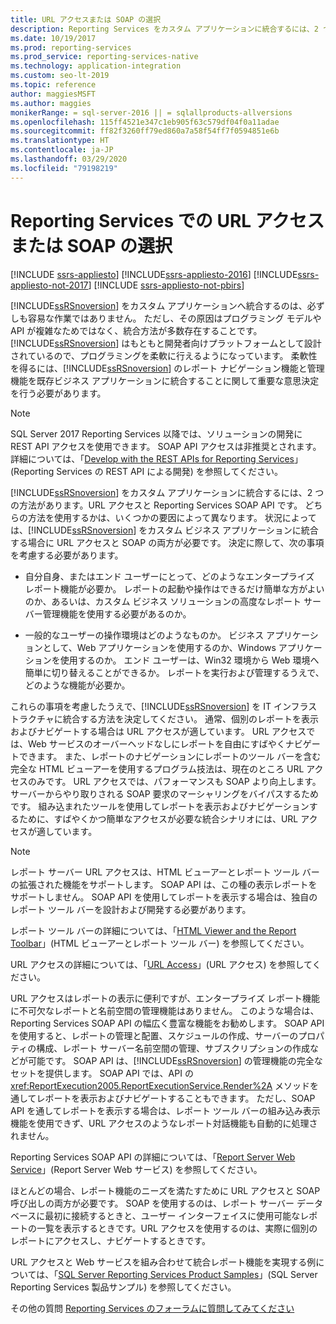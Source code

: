 ```yaml
---
title: URL アクセスまたは SOAP の選択
description: Reporting Services をカスタム アプリケーションに統合するには、2 つの方法があります。URL アクセスと Reporting Services SOAP API です。 これらをどのように選択するかについて説明します。
ms.date: 10/19/2017
ms.prod: reporting-services
ms.prod_service: reporting-services-native
ms.technology: application-integration
ms.custom: seo-lt-2019
ms.topic: reference
author: maggiesMSFT
ms.author: maggies
monikerRange: = sql-server-2016 || = sqlallproducts-allversions
ms.openlocfilehash: 115ff4521e347c1eb905f63c579df04f0a11adae
ms.sourcegitcommit: ff82f3260ff79ed860a7a58f54ff7f0594851e6b
ms.translationtype: HT
ms.contentlocale: ja-JP
ms.lasthandoff: 03/29/2020
ms.locfileid: "79198219"
---
```

# <a name="choose-between-url-access-and-soap-in-reporting-services"></a>Reporting Services での URL アクセスまたは SOAP の選択

[!INCLUDE [ssrs-appliesto](../../includes/ssrs-appliesto.md)] [!INCLUDE[ssrs-appliesto-2016](../../includes/ssrs-appliesto-2016.md)] [!INCLUDE[ssrs-appliesto-not-2017](../../includes/ssrs-appliesto-not-2017.md)] [!INCLUDE [ssrs-appliesto-not-pbirs](../../includes/ssrs-appliesto-not-pbirs.md)]

[!INCLUDE[ssRSnoversion](../../includes/ssrsnoversion-md.md)] をカスタム アプリケーションへ統合するのは、必ずしも容易な作業ではありません。 ただし、その原因はプログラミング モデルや API が複雑なためではなく、統合方法が多数存在することです。 [!INCLUDE[ssRSnoversion](../../includes/ssrsnoversion-md.md)] はもともと開発者向けプラットフォームとして設計されているので、プログラミングを柔軟に行えるようになっています。 柔軟性を得るには、[!INCLUDE[ssRSnoversion](../../includes/ssrsnoversion-md.md)] のレポート ナビゲーション機能と管理機能を既存ビジネス アプリケーションに統合することに関して重要な意思決定を行う必要があります。

> [!NOTE]
> SQL Server 2017 Reporting Services 以降では、ソリューションの開発に REST API アクセスを使用できます。 SOAP API アクセスは非推奨とされます。 詳細については、「[Develop with the REST APIs for Reporting Services](../developer/rest-api.md)」 (Reporting Services の REST API による開発) を参照してください。
  
 [!INCLUDE[ssRSnoversion](../../includes/ssrsnoversion-md.md)] をカスタム アプリケーションに統合するには、2 つの方法があります。URL アクセスと Reporting Services SOAP API です。 どちらの方法を使用するかは、いくつかの要因によって異なります。 状況によっては、[!INCLUDE[ssRSnoversion](../../includes/ssrsnoversion-md.md)] をカスタム ビジネス アプリケーションに統合する場合に URL アクセスと SOAP の両方が必要です。 決定に際して、次の事項を考慮する必要があります。  
  
-   自分自身、またはエンド ユーザーにとって、どのようなエンタープライズ レポート機能が必要か。 レポートの起動や操作はできるだけ簡単な方がよいのか、あるいは、カスタム ビジネス ソリューションの高度なレポート サーバー管理機能を使用する必要があるのか。  
  
-   一般的なユーザーの操作環境はどのようなものか。 ビジネス アプリケーションとして、Web アプリケーションを使用するのか、Windows アプリケーションを使用するのか。 エンド ユーザーは、Win32 環境から Web 環境へ簡単に切り替えることができるか。 レポートを実行および管理するうえで、どのような機能が必要か。  
  
 これらの事項を考慮したうえで、[!INCLUDE[ssRSnoversion](../../includes/ssrsnoversion-md.md)] を IT インフラストラクチャに統合する方法を決定してください。 通常、個別のレポートを表示およびナビゲートする場合は URL アクセスが適しています。 URL アクセスでは、Web サービスのオーバーヘッドなしにレポートを自由にすばやくナビゲートできます。 また、レポートのナビゲーションにレポートのツール バーを含む完全な HTML ビューアーを使用するプログラム技法は、現在のところ URL アクセスのみです。 URL アクセスでは、パフォーマンスも SOAP より向上します。サーバーからやり取りされる SOAP 要求のマーシャリングをバイパスするためです。 組み込まれたツールを使用してレポートを表示およびナビゲーションするために、すばやくかつ簡単なアクセスが必要な統合シナリオには、URL アクセスが適しています。  
  
> [!NOTE]  
> レポート サーバー URL アクセスは、HTML ビューアーとレポート ツール バーの拡張された機能をサポートします。 SOAP API は、この種の表示レポートをサポートしません。 SOAP API を使用してレポートを表示する場合は、独自のレポート ツール バーを設計および開発する必要があります。
  
 レポート ツール バーの詳細については、「[HTML Viewer and the Report Toolbar](../../reporting-services/html-viewer-and-the-report-toolbar.md)」(HTML ビューアーとレポート ツール バー) を参照してください。  
  
 URL アクセスの詳細については、「[URL Access](../../reporting-services/url-access-ssrs.md)」(URL アクセス) を参照してください。  
  
 URL アクセスはレポートの表示に便利ですが、エンタープライズ レポート機能に不可欠なレポートと名前空間の管理機能はありません。 このような場合は、Reporting Services SOAP API の幅広く豊富な機能をお勧めします。 SOAP API を使用すると、レポートの管理と配置、スケジュールの作成、サーバーのプロパティの構成、レポート サーバー名前空間の管理、サブスクリプションの作成などが可能です。 SOAP API は、[!INCLUDE[ssRSnoversion](../../includes/ssrsnoversion-md.md)] の管理機能の完全なセットを提供します。 SOAP API では、API の <xref:ReportExecution2005.ReportExecutionService.Render%2A> メソッドを通してレポートを表示およびナビゲートすることもできます。 ただし、SOAP API を通してレポートを表示する場合は、レポート ツール バーの組み込み表示機能を使用できず、URL アクセスのようなレポート対話機能も自動的に処理されません。  
  
 Reporting Services SOAP API の詳細については、「[Report Server Web Service](../../reporting-services/report-server-web-service/report-server-web-service.md)」(Report Server Web サービス) を参照してください。  
  
 ほとんどの場合、レポート機能のニーズを満たすために URL アクセスと SOAP 呼び出しの両方が必要です。 SOAP を使用するのは、レポート サーバー データベースに最初に接続するときと、ユーザー インターフェイスに使用可能なレポートの一覧を表示するときです。URL アクセスを使用するのは、実際に個別のレポートにアクセスし、ナビゲートするときです。  
  
 URL アクセスと Web サービスを組み合わせて統合レポート機能を実現する例については、「[SQL Server Reporting Services Product Samples](https://go.microsoft.com/fwlink/?LinkId=177889)」(SQL Server Reporting Services 製品サンプル) を参照してください。

その他の質問 [Reporting Services のフォーラムに質問してみてください](https://go.microsoft.com/fwlink/?LinkId=620231)
